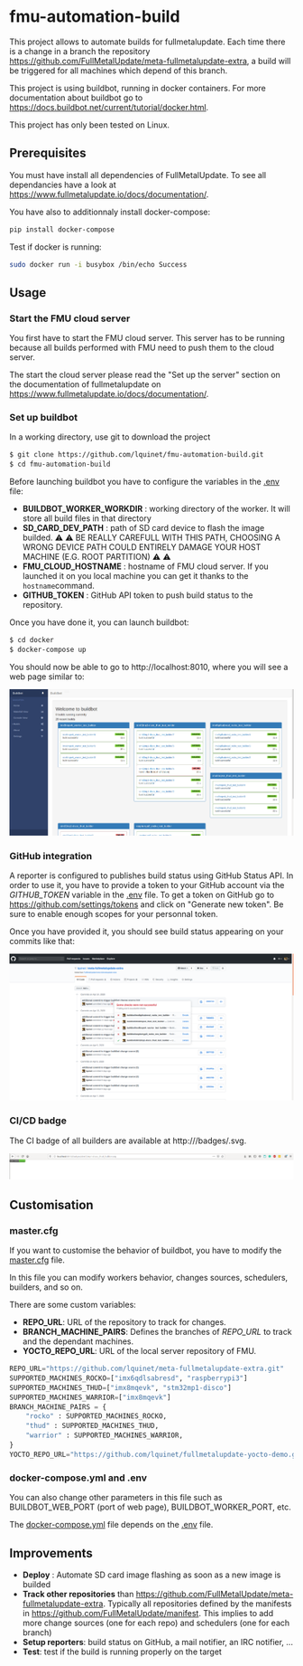 # fmu-automation-build

This project allows to automate builds for fullmetalupdate. Each time there is a change in a branch the repository https://github.com/FullMetalUpdate/meta-fullmetalupdate-extra, a build will be triggered for all machines which depend of this branch.

This project is using buildbot, running in docker containers. For more documentation about buildbot go to https://docs.buildbot.net/current/tutorial/docker.html.

This project has only been tested on Linux.

## Prerequisites

You must have install all dependencies of FullMetalUpdate. To see all dependancies have a look at https://www.fullmetalupdate.io/docs/documentation/.

You have also to additionnaly install docker-compose:

```sh
pip install docker-compose
```

Test if docker is running:

```sh
sudo docker run -i busybox /bin/echo Success
```

## Usage

### Start the FMU cloud server

You first have to start the FMU cloud server. This server has to be running because all builds performed with FMU need to push them to the cloud server. 

The start the cloud server please read the "Set up the server" section on the documentation of fullmetalupdate on https://www.fullmetalupdate.io/docs/documentation/.

### Set up buildbot

In a working directory, use git to download the project

```sh
$ git clone https://github.com/lquinet/fmu-automation-build.git
$ cd fmu-automation-build
```

Before launching buildbot you have to configure the variables in the [.env](docker/master/.env) file:

* **BUILDBOT_WORKER_WORKDIR** : working directory of the worker. It will store all build files in that directory 
* **SD_CARD_DEV_PATH** : path of SD card device to flash the image builded. :warning: :warning: BE REALLY CAREFULL WITH THIS PATH, CHOOSING A WRONG DEVICE PATH COULD ENTIRELY DAMAGE YOUR HOST MACHINE (E.G. ROOT PARTITION) :warning: :warning:
* **FMU_CLOUD_HOSTNAME** : hostname of FMU cloud server. If you launched it on you local machine you can get it thanks to the `hostname`command.
* **GITHUB_TOKEN** : GitHub API token to push build status to the repository.

Once you have done it, you can launch buildbot:

```sh
$ cd docker
$ docker-compose up
```
You should now be able to go to http://localhost:8010, where you will see a web page similar to:

![Image not found](images/index.png)

### GitHub integration

A reporter is configured to publishes build status using GitHub Status API. In order to use it, you have to provide a token to your GitHub account via the *GITHUB_TOKEN* variable in the [.env](docker/master/.env) file. To get a token on GitHub go to 
https://github.com/settings/tokens and click on "Generate new token". Be sure to enable enough scopes for your personnal token.

Once you have provided it, you should see build status appearing on your commits like that:

![Image not found](images/GitHub-build-status.png)

### CI/CD badge

The CI badge of all builders are available at http://<buildbotURL>/badges/<buildername>.svg.

![Image not found](images/CI-badge.png)

## Customisation

### master.cfg

If you want to customise the behavior of buildbot, you have to modify the [master.cfg](master.cfg) file.

In this file you can modify workers behavior, changes sources, schedulers, builders, and so on.

There are some custom variables:

* **REPO_URL**: URL of the repository to track for changes.
* **BRANCH_MACHINE_PAIRS**: Defines the branches of *REPO_URL* to track and the dependant machines.
* **YOCTO_REPO_URL**: URL of the local server repository of FMU.

```python
REPO_URL="https://github.com/lquinet/meta-fullmetalupdate-extra.git"
SUPPORTED_MACHINES_ROCKO=["imx6qdlsabresd", "raspberrypi3"]
SUPPORTED_MACHINES_THUD=["imx8mqevk", "stm32mp1-disco"]
SUPPORTED_MACHINES_WARRIOR=["imx8mqevk"]
BRANCH_MACHINE_PAIRS = {
    "rocko" : SUPPORTED_MACHINES_ROCKO,
    "thud" : SUPPORTED_MACHINES_THUD,
    "warrior" : SUPPORTED_MACHINES_WARRIOR,
}
YOCTO_REPO_URL="https://github.com/lquinet/fullmetalupdate-yocto-demo.git"
```

### docker-compose.yml and .env

You can also change other parameters in this file such as BUILDBOT_WEB_PORT (port of web page), BUILDBOT_WORKER_PORT, etc.

The [docker-compose.yml](docker/master/docker-compose.yml) file depends on the [.env](docker/master/.env) file.

## Improvements

* **Deploy** : Automate SD card image flashing as soon as a new image is builded
* **Track other repositories** than https://github.com/FullMetalUpdate/meta-fullmetalupdate-extra. Typically all repositories defined by the manifests in https://github.com/FullMetalUpdate/manifest. This implies to add more change sources (one for each repo) and schedulers (one for each branch)
* **Setup reporters**: build status on GitHub, a mail notifier, an IRC notifier, ...
* **Test**: test if the build is running properly on the target